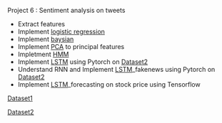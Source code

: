 Project 6 : Sentiment analysis on tweets 

- Extract features
- Implement [logistic regression](https://github.com/pan1fan2/self_improvement/blob/main/project6/sentiment_lr.ipynb)
- Implement [baysian](https://github.com/pan1fan2/self_improvement/blob/main/project6/sentiment_baysian.ipynb)
- Implement [PCA](https://github.com/pan1fan2/self_improvement/blob/main/project6/pca.ipynb) to principal features
- Impletment [HMM](https://github.com/pan1fan2/self_improvement/blob/main/project6/hmm.ipynb)
- Implement [LSTM](https://github.com/pan1fan2/self_improvement/blob/main/project6/lstm.ipynb) using Pytorch on [Dataset2](http://help.sentiment140.com/for-students)
- Understand RNN and Implement [LSTM](https://github.com/pan1fan2/self_improvement/blob/main/project6/lstm_fakenews.ipynb)_fakenews using Pytorch on [Dataset2](http://help.sentiment140.com/for-students)
- Implement [LSTM](https://github.com/pan1fan2/self_improvement/blob/main/project6/lstm_forecasting.ipynb)_forecasting on stock price using Tensorflow

[Dataset1](https://www.nltk.org/howto/twitter.html)

[Dataset2](http://help.sentiment140.com/for-students)

